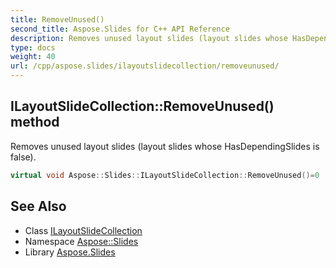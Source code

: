 ```yaml
---
title: RemoveUnused()
second_title: Aspose.Slides for C++ API Reference
description: Removes unused layout slides (layout slides whose HasDependingSlides is false).
type: docs
weight: 40
url: /cpp/aspose.slides/ilayoutslidecollection/removeunused/
---
```

## ILayoutSlideCollection::RemoveUnused() method


Removes unused layout slides (layout slides whose HasDependingSlides is false).

```cpp
virtual void Aspose::Slides::ILayoutSlideCollection::RemoveUnused()=0
```

## See Also

* Class [ILayoutSlideCollection](./)
* Namespace [Aspose::Slides](../)
* Library [Aspose.Slides](../../)
